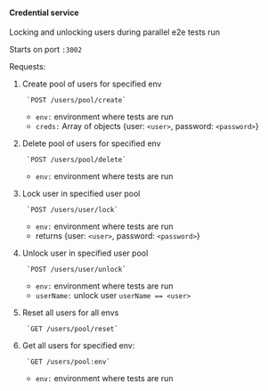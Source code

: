 #### Credential service
Locking and unlocking users during parallel e2e tests run

Starts on port `:3002`

Requests:

1. Create pool of users for specified env

        `POST /users/pool/create`

    * `env:` environment where tests are run
    * `creds:` Array of objects {user: `<user>`, password: `<password>`}

2. Delete pool of users for specified env

        `POST /users/pool/delete`

    * `env:` environment where tests are run

3. Lock user in specified user pool

        `POST /users/user/lock`

    * `env:` environment where tests are run
    * returns {user: `<user>`, password: `<password>`}

4. Unlock user in specified user pool

        `POST /users/user/unlock`

    * `env:` environment where tests are run
    * `userName:` unlock user `userName == <user>`
5. Reset all users for all envs

        `GET /users/pool/reset`    

6. Get all users for specified env:

        `GET /users/pool:env`  

    * `env:` environment where tests are run          